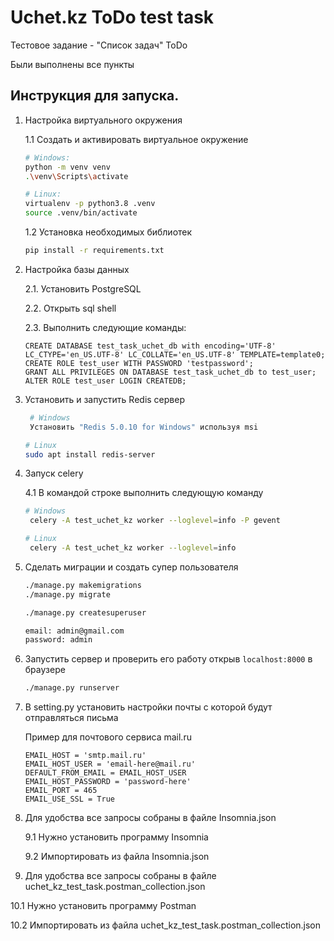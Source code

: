 # Uchet.kz ToDo test task

Тестовое задание - "Список задач" ToDo

Были выполнены все пункты

## Инструкция для запуска.

1. Настройка виртуального окружения

   1.1 Создать и активировать виртуальное окружение

    ```bash
   # Windows:
    python -m venv venv
   .\venv\Scripts\activate
   
   # Linux:
   virtualenv -p python3.8 .venv
   source .venv/bin/activate
    ```
   1.2 Установка необходимых библиотек

    ```bash
    pip install -r requirements.txt
    ```

2. Настройка базы данных

   2.1. Установить PostgreSQL

   2.2. Открыть sql shell

   2.3. Выполнить следующие команды:
    ```postgresplsql
    CREATE DATABASE test_task_uchet_db with encoding='UTF-8' LC_CTYPE='en_US.UTF-8' LC_COLLATE='en_US.UTF-8' TEMPLATE=template0;
    CREATE ROLE test_user WITH PASSWORD 'testpassword';
    GRANT ALL PRIVILEGES ON DATABASE test_task_uchet_db to test_user;
    ALTER ROLE test_user LOGIN CREATEDB;
    ```

3. Установить и запустить Redis сервер

   ```bash
    # Windows 
    Установить "Redis 5.0.10 for Windows" используя msi
   
   # Linux
   sudo apt install redis-server
    ```
4. Запуск celery

   4.1 В командой строке выполнить следующую команду
   ```bash
   # Windows
    celery -A test_uchet_kz worker --loglevel=info -P gevent
   
   # Linux
    celery -A test_uchet_kz worker --loglevel=info
    ```

6. Сделать миграции и создать супер пользователя

    ```bash
    ./manage.py makemigrations
    ./manage.py migrate
    ```

    ```bash
    ./manage.py createsuperuser
   
   email: admin@gmail.com
   password: admin
    ```

7. Запустить сервер и проверить его работу открыв `localhost:8000` в браузере

    ```bash
    ./manage.py runserver
    ```

8. В setting.py установить настройки почты с которой будут отправляться письма
   
   Пример для почтового сервиса mail.ru
    ```
   EMAIL_HOST = 'smtp.mail.ru'
   EMAIL_HOST_USER = 'email-here@mail.ru'
   DEFAULT_FROM_EMAIL = EMAIL_HOST_USER
   EMAIL_HOST_PASSWORD = 'password-here'
   EMAIL_PORT = 465
   EMAIL_USE_SSL = True
    ```

9. Для удобства все запросы собраны в файле Insomnia.json

   9.1 Нужно установить программу Insomnia

   9.2 Импортировать из файла Insomnia.json

10. Для удобства все запросы собраны в файле uchet_kz_test_task.postman_collection.json

   10.1 Нужно установить программу Postman

   10.2 Импортировать из файла uchet_kz_test_task.postman_collection.json